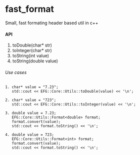 # fast_format
Small, fast formating header based util in c++

#### API
1. toDouble(char* str)
2. toInteger(char* str)
3. toString(int value)
4. toString(double value)

###### Use cases 
```
1. char* value = "7.23"; 
   std::cout << EFG::Core::Utils::toDouble(value) << '\n';
   
2. char* value = "723"; 
   std::cout << EFG::Core::Utils::toInteger(value) << '\n';
   
3. double value = 7.23; 
   EFG::Core::Utils::Format<double> format; 
   format.convert(value); 
   std::cout << format.toString() << '\n';
  
4. double value = 723; 
   EFG::Core::Utils::Format<int> format; 
   format.convert(value); 
   std::cout << format.toString() << '\n'; 
```
